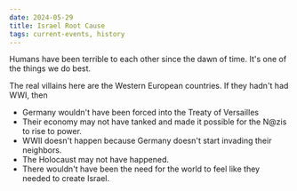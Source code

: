 ```yaml
---
date: 2024-05-29
title: Israel Root Cause
tags: current-events, history
---
```


Humans have been terrible to each other since the dawn of time. It's one of the things we do best.

The real villains here are the Western European countries. If they hadn't had WWI, then
- Germany wouldn't have been forced into the Treaty of Versailles
- Their economy may not have tanked and made it possible for the N@zis to rise to power.
- WWII doesn't happen because Germany doesn't start invading their neighbors.
- The Holocaust may not have happened.
- There wouldn't have been the need for the world to feel like they needed to create Israel.
